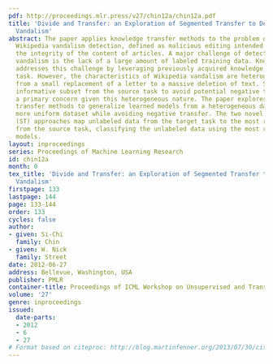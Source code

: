 ```yaml
---
pdf: http://proceedings.mlr.press/v27/chin12a/chin12a.pdf
title: 'Divide and Transfer: an Exploration of Segmented Transfer to Detect Wikipedia
  Vandalism'
abstract: The paper applies knowledge transfer methods to the problem of detecting
  Wikipedia vandalism detection, defined as malicious editing intended to compromise
  the integrity of the content of articles. A major challenge of detecting Wikipedia
  vandalism is the lack of a large amount of labeled training data. Knowledge transfer
  addresses this challenge by leveraging previously acquired knowledge from a source
  task. However, the characteristics of Wikipedia vandalism are heterogeneous, ranging
  from a small replacement of a letter to a massive deletion of text. Selecting an
  informative subset from the source task to avoid potential negative transfer becomes
  a primary concern given this heterogeneous nature. The paper explores knowledge
  transfer methods to generalize learned models from a heterogeneous dataset to a
  more uniform dataset while avoiding negative transfer. The two novel segmented transfer
  (ST) approaches map unlabeled data from the target task to the most related cluster
  from the source task, classifying the unlabeled data using the most relevant learned
  models.
layout: inproceedings
series: Proceedings of Machine Learning Research
id: chin12a
month: 0
tex_title: 'Divide and Transfer: an Exploration of Segmented Transfer to Detect Wikipedia
  Vandalism'
firstpage: 133
lastpage: 144
page: 133-144
order: 133
cycles: false
author:
- given: Si-Chi
  family: Chin
- given: W. Nick
  family: Street
date: 2012-06-27
address: Bellevue, Washington, USA
publisher: PMLR
container-title: Proceedings of ICML Workshop on Unsupervised and Transfer Learning
volume: '27'
genre: inproceedings
issued:
  date-parts:
  - 2012
  - 6
  - 27
# Format based on citeproc: http://blog.martinfenner.org/2013/07/30/citeproc-yaml-for-bibliographies/
---
```

